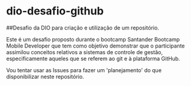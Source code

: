 # dio-desafio-github
##Desafio da DIO para criação e utilização de um repositório.

 Este é um desafio proposto durante o bootcamp Santander Bootcamp Mobile Developer
 que tem como objetivo demonstrar que o participante assimilou conceitos
 relativos a sistemas de controle de gestão, especificamente aqueles que 
 se referem ao git e à plataforma GitHub.

 Vou tentar usar as Issues para fazer um 'planejamento' do que disponibilizar 
 neste repositório.
